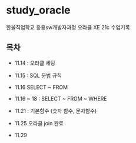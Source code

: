 # study_oracle

한울직업학교 응용sw개발자과정 오라클 XE 21c 수업기록 


## 목차

- 11.14 : 오라클 세팅
- 11.15 : SQL 문법 규칙
- 11.16 SELECT ~ FROM
- 11.16 ~ 18 : SELECT ~ FROM ~ WHERE
- 11.21 : 기본함수 (숫자 함수, 문자함수)


- 11.25 오라클 join 완료

- 11.29 


